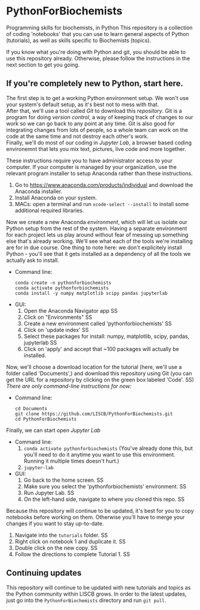 # PythonForBiochemists
Programming skills for biochemists, in Python
This repository is a collection of coding 'notebooks' that you can use to learn general aspects of Python (tutorials), as well as skills specific to Biochemists (topics).  

If you know what you're doing with Python and git, you should be able to use this repository already.  Otherwise, please follow the instructions in the next section to get you going.

## If you're completely new to Python, start here.
The first step is to get a working Python environment setup.  We won't use your system's default setup, as it's best not to mess with that.  
After that, we'll use a tool called *Git* to download this *repository*.  Git is a program for doing *version control*, a way of keeping track of changes to our work so we can go back to any point at any time.  Git is also good for integrating changes from lots of people, so a whole team can work on the code at the same time and not destroy each other's work.  
Finally, we'll do most of our coding in *Jupyter Lab*, a browser based coding environemnt that lets you mix text, pictures, live code and more together.  

These instructions require you to have administrator access to your computer.  If your computer is managed by your organization, use the relevant program installer to setup Anaconda rather than these instructions.
1.  Go to https://www.anaconda.com/products/individual and download the Anaconda installer.
2.  Install Anaconda on your system.
3.  MACs: open a terminal and run `xcode-select --install` to install some additional required libraries.

Now we create a new Anaconda *environment*, which will let us isolate our Python setup from the rest of the system.  Having a separate environment for each project lets us play around without fear of messing up something else that's already working.  We'll see what each of the tools we're installing are for in due course.  One thing to note here: we don't explicitely install Python - you'll see that it gets installed as a dependency of all the tools we actually ask to install.
*  Command line:
    ```
    conda create -n pythonforbiochemists
    conda activate pythonforbiochemists
    conda install -y numpy matplotlib scipy pandas jupyterlab
    ```
*  GUI:
    1. Open the Anaconda Navigator app SS
    2. Click on "Environments" SS
    3. Create a new environment called 'pythonforbiochemists' SS
    4. Click on 'update index' SS
    5. Select these packages for install: numpy, matplotlib, scipy, pandas, jupyterlab SS
    6. Click on 'apply' and accept that ~100 packages will actually be installed.

Now, we'll choose a download location for the tutorial (here, we'll use a folder called 'Documents',) and download this repository using Git (you can get the URL for a repository by clicking on the green box labeled 'Code'. SS)  *There are only command-line instructions for now:*
*  Command line:
    ```
    cd Documents
    git clone https://github.com/LISCB/PythonForBiochemists.git
    cd PythonForBiochemists
    ```

Finally, we can start open *Jupyter Lab*
*  Command line:
    1. `conda activate pythonforbiochemists` (You've already done this, but you'll need to do it anytime you want to use this environment.  Running it multiple times doesn't hurt.)
    2. `jupyter-lab`
*  GUI:
    1. Go back to the home screen. SS
    2. Make sure you select the 'pythonforbiochemists' environment. SS
    3. Run Jupyter Lab. SS
    4. On the left-hand side, navigate to where you cloned this repo. SS

Because this repository will continue to be updated, it's best for you to copy notebooks before working on them.  Otherwise you'll have to merge your changes if you want to stay up-to-date.

1. Navigate into the `tutorials` folder. SS
2. Right click on notebook 1 and duplicate it. SS
3. Double click on the new copy. SS
4. Follow the directions to complete Tutorial 1. SS

## Continuing updates
This repository will continue to be updated with new tutorials and topics as the Python community within LISCB grows.  In order to the latest updates, just go into the `PythonForBiochemists` directory and run `git pull`.
